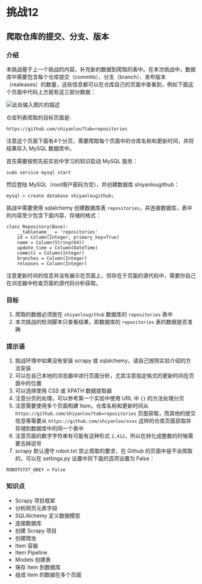 # 挑战12

## 爬取仓库的提交、分支、版本

### 介绍

本挑战基于上一个挑战的内容，补充新的数据到爬取的表中。在本次挑战中，数据库中需要包含每个仓库提交（commits）、分支（branch）、发布版本（realeases）的数量，这些信息都可以在仓库自己的页面中查看到，例如下面这个页面中代码上方就有这三部分数据：

![此处输入图片的描述](https://dn-anything-about-doc.qbox.me/document-uid13labid3708timestamp1506332765847.png/wm)

仓库列表爬取的目标页面是:

```
https://github.com/shiyanlou?tab=repositories

```

注意这个页面下面有4个分页，需要爬取每个页面中的仓库名称和更新时间，并将结果存入 MySQL 数据库中。

首先需要按照先前实验中学习的知识启动 MySQL 服务：

```
sudo service mysql start

```

然后登陆 MySQL（root用户密码为空），并创建数据库 shiyanlougithub：

```
mysql > create database shiyanlougithub;

```

挑战中需要使用 sqlalchemy 创建数据库表 `repositories`，并连接数据库，表中的内容至少包含下面内容，存储的格式：

```
class Repository(Base):
    __tablename__ = 'repositories'
    id = Column(Integer, primary_key=True)
    name = Column(String(64))
    update_time = Column(DateTime)
    commits = Column(Integer)
    branches = Column(Integer)
    releases = Column(Integer)

```

注意更新时间的信息并没有展示在页面上，但存在于页面的源代码中，需要你自己在浏览器中检查页面的源代码分析获取。

### 目标

1. 爬取的数据必须放在 `shiyanlougithub` 数据库的 `repositories` 表中
2. 本次挑战的检测脚本只查看结果，即数据库的 `repositories` 表的数据是否准确

### 提示语

1. 挑战环境中如果没有安装 scrapy 或 sqlalchemy，请自己按照实验介绍的方法安装
2. 可以在自己本地的浏览器中进行页面分析，尤其注意指定格式的更新时间在页面中的位置
3. 可以选择使用 CSS 或 XPATH 数据提取器
4. 注意分页的处理，可以参考第一个实验中使用 URL 中 `{}` 的方法处理分页
5. 注意需要使用多个页面构建 Item，仓库名称和更新时间从 `https://github.com/shiyanlou?tab=repositories` 页面获取，而其他的提交信息等需要从 `https://github.com/shiyanlou/xxxx` 这样的仓库页面获取并存储到数据库中的同一个表中
6. 注意页面的数字字符串有可能有这种形式 `2,412`，所以在转化成整数的时候需要去掉逗号
7. scrapy 默认遵守 robot.txt 禁止爬取的要求，在 Github 的页面中是不会爬取的，可以在 settings.py 设置中将下面的选项设置为 False：

```
ROBOTSTXT_OBEY = False

```

### 知识点

- Scrapy 项目框架
- 分析网页元素字段
- SQLAlchemy 定义数据模型
- 连接数据库
- 创建 Scrapy 项目
- 创建爬虫
- Item 容器
- Item Pipeline
- Models 创建表
- 保存 Item 到数据库
- 组成 item 的数据在多个页面